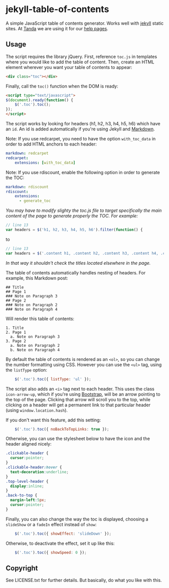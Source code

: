 # jekyll-table-of-contents

A simple JavaScript table of contents generator. Works well with [jekyll](https://github.com/mojombo/jekyll) static sites. At [Tanda](https://www.tanda.co) we are using it for our [help pages](https://github.com/ghiculescu/payaus-docs).

## Usage

The script requires the library jQuery. First, reference `toc.js` in templates where you would like to add the table of content.
Then, create an HTML element wherever you want your table of contents to appear:

```html
<div class="toc"></div>
```

Finally, call the `toc()` function when the DOM is ready:

```html
<script type="text/javascript">
$(document).ready(function() {
    $('.toc').toc();
});
</script>
```

The script works by looking for headers (h1, h2, h3, h4, h5, h6) which have an `id`.
An id is added automatically if you're using Jekyll and [Markdown](http://daringfireball.net/projects/markdown/syntax#header).

Note: If you use redcarpet, you need to have the option `with_toc_data` in order to add HTML anchors to each header:

```yaml
markdown: redcarpet
redcarpet:
    extensions: [with_toc_data]
```

Note: If you use rdiscount, enable the following option in order to generate the TOC:
```yaml
markdown: rdiscount
rdiscount:
    extensions:
      - generate_toc
```
*You may have to modify slighty the toc.js file to target specifically the main content of the page to generate properly the TOC. For example:*
```js
// line 13
var headers = $('h1, h2, h3, h4, h5, h6').filter(function() {
```
to
```js
// line 13
var headers = $('.content h1, .content h2, .content h3, .content h4, .content h5, .content h6').filter(function() {
```
*In that way it shouldn't check the titles located elsewhere in the page.*

The table of contents automatically handles nesting of headers. For example, this Markdown post:

    ## Title
    ## Page 1
    ### Note on Paragraph 3
    ## Page 2
    ### Note on Paragraph 2
    ### Note on Paragraph 4

Will render this table of contents:

    1. Title
    2. Page 1
      a. Note on Paragraph 3
    3. Page 2
      a. Note on Paragraph 2
      b. Note on Paragraph 4

By default the table of contents is rendered as an `<ol>`, so you can change the number formatting using CSS.
However you can use the `<ul>` tag, using the `listType` option:

```javascript
    $('.toc').toc({ listType: 'ul' });
```

The script also adds an `<i>` tag next to each header. This uses the class `icon-arrow-up`, which if you're using [Bootstrap](http://twitter.github.io/bootstrap/), will be an arrow pointing to the top of the page.
Clicking that arrow will scroll you to the top, while clicking on a header will get a permanent link to that particular header (using `window.location.hash`).

If you don't want this feature, add this setting:

```javascript
    $('.toc').toc({ noBackToTopLinks: true });
```

Otherwise, you can use the stylesheet below to have the icon and the header aligned nicely:

```css
.clickable-header {
  cursor:pointer;
}
.clickable-header:hover {
  text-decoration:underline;
}
.top-level-header {
  display:inline;
}
.back-to-top {
  margin-left:5px;
  cursor:pointer;
}
```

Finally, you can also change the way the toc is displayed, choosing a `slideShow` or a `fadeIn` effect instead of `show`:

```javascript
    $('.toc').toc({ showEffect: 'slideDown' });
```

Otherwise, to deactivate the effect, set it up like this:

```javascript
    $('.toc').toc({ showSpeed: 0 });
```

## Copyright

See LICENSE.txt for further details. But basically, do what you like with this.
